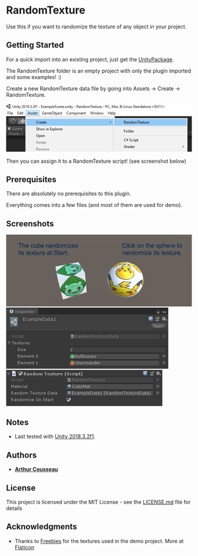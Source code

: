 # RandomTexture

Use this if you want to randomize the texture of any object in your project.

## Getting Started

For a quick import into an existing project, just get the [UnityPackage](RandomTexturePackage.unitypackage).

The RandomTexture folder is an empty project with only the plugin imported and some examples! :)

Create a new RandomTexture data file by going into Assets -> Create -> RandomTexture.

![Creating a RandomTexture](Screenshots/Create_RandomTexture.png)

Then you can assign it to a RandomTexture script! (see screenshot below)

## Prerequisites

There are absolutely no prerequisites to this plugin.

Everything comes into a few files (and most of them are used for demo).

## Screenshots

![Demo Scene](Screenshots/Demo_Scene.PNG)
![ScriptableObject Example](Screenshots/Example_Data.PNG)
![Script Preview](Screenshots/Script_Preview.PNG)

## Notes

* Last tested with [Unity 2018.3.2f1](https://unity3d.com/unity/whats-new/2018.3.2).

## Authors

* **[Arthur Cousseau](https://www.linkedin.com/in/arthurcousseau/)**

## License

This project is licensed under the MIT License - see the [LICENSE.md](LICENSE.md) file for details

## Acknowledgments

* Thanks to [Freebies](https://www.flaticon.com/authors/roundicons-freebies) for the textures used in the demo project. More at [Flaticon](www.flaticon.com)
